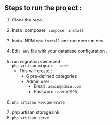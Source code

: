 ## Steps to run the project : 
1. Clone the repo .  <br> <br>
2. Install composer 
   ` composer install`  <br> <br>
3. Install NPM `npm install`  and run npm run dev<br> <br>
4. Edit `.env` file with your database configuration .  <br> <br>
5. run migration command <br>
    `php artisan migrate --seed`
   * This will create :
     - 6 pre-defined categories
     - Admin user :
        - Email : `admin@admin.com`
        - Password : `admin1998`  <br> <br>
6. `php artisan key:generate`  <br> <br>
7. php artisan storage:link <br>
8. `php artisan serve`
